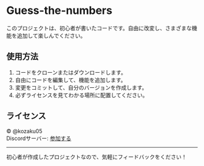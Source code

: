 # Guess-the-numbers

このプロジェクトは、初心者が書いたコードです。自由に改変し、さまざまな機能を追加して楽しんでください。

## 使用方法

1. コードをクローンまたはダウンロードします。
2. 自由にコードを編集して、機能を追加します。
3. 変更をコミットして、自分のバージョンを作成します。
4. 必ずライセンスを見てわかる場所に配置してください。

## ライセンス

© @kozaku05  
Discordサーバー: [参加する](https://discord.gg/tfyqW3CNZh)

---

初心者が作成したプロジェクトなので、気軽にフィードバックをください！
